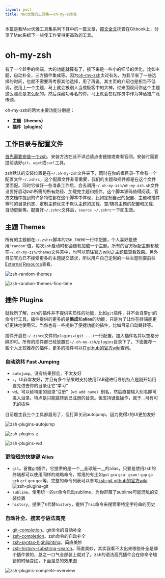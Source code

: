 ```yaml
---
layout: post
title: Mac优雅的工具集——oh-my-zsh篇
---
```


本篇是我Mac优雅工具集系列下其中的一篇文章，[原文全文](https://linesh.gitbooks.io/gitbook-elegant-mac-tools-system-closure/content/index.html)托管在Gitbook上，分享了Mac系统下一些使工作变得更高效的工具。

# oh-my-zsh

有了一个趁手的终端，大的功能就算有了，接下来是一些小的细节的优化，比如主题，自动补全，三方插件集成等。因为[oh-my-zsh](http://ohmyz.sh/)太过有名，为我节省了一些选择的时间，也就不需要再考察其他选择，用了再说。其主页的介绍也是相当不低调，说用上一个主题，马上就会被别人当成极客中的大神，过来围观问你这个主题这么漂亮是怎么配的。然后深藏功与名的你，马上就会在程序员中作为神话被广泛传颂。

oh-my-zsh的两大主要功能分别是：
* **主題（themes）**
* **插件（plugins）**

## 工作目录与配置文件
[首先需要安装一个zsh](https://github.com/robbyrussell/oh-my-zsh/wiki/Installing-ZSH)，安装方法在此不详述请点击链接或查看官网。安装时需要提前装好`git`、`wget`或`curl`工具。

zsh默认的安装位置是在`~/.oh-my-zsh`文件夹下，同时在你的根目录`~`下会有一个配置文件`~/.zshrc`，这个配置文件非常重要，我们的主题和插件都是在这个文件里面配。同时它做好一些准备工作后，会去调用`~/.oh-my-zsh/oh-my-zsh.sh`文件设置好启动zsh所需的所有路径、加载完主题和插件。这个脚本源码值得阅读，官方文档中提到的许多特性都在这个脚本中体现，比如定制自己的配置、主题和插件等时的目录约定、定制主题优先于默认主题的加载、空/随机主题的配置和加载、自动更新等。配置好`~/.zshrc`文件后，`source ~/.zshrc`一下即生效。


## 主题 Themes
所有的主题都在`~/.zshrc`脚本的`ZSH_THEME`一行中配置，个人喜好是使用`"random"`值，每次zsh启动时都会随机加载一个主题。所有的官方标配主题都放在`~/.oh-my-zsh/themes`文件夹中，也可以[前往官方wiki之主题篇查看效果](https://github.com/robbyrussell/oh-my-zsh/wiki/themes)。另外目前官方已不接受更多的主题提交请求，所以用户自己定制的一些主题则要前往[External Resource](https://github.com/robbyrussell/oh-my-zsh/wiki/External-themes)查看。

![zsh-random-themes](http://7xqu8w.com1.z0.glb.clouddn.com/zsh-random-themes.png)

![zsh-random-themes-fino-time](http://7xqu8w.com1.z0.glb.clouddn.com/zsh-random-themes-fino-time.png)


## 插件 Plugins
就我所了解，zsh的插件并不提供实质性的功能，比如`git`插件，并不会自带git的命令行工具。插件提供的更多的是**集成**和**alias**的功能，只是为了让你在终端能更好更快地使用它。当然也有一些提供了便捷功能的插件，比如目录自动跳转等。

插件开启在`~/.zshrc`文件的`plugins=(git ...)`一行配置，加入插件名并以空格分隔即可。所有的插件都已经放置在`~/.oh-my-zsh/plugins`目录下了。下面推荐一些个人比较推荐的插件，更多的插件可以在[github的官方wiki](https://github.com/robbyrussell/oh-my-zsh/wiki/Plugins-Overview)查询。


### 自动跳转 Fast Jumping 
* `autojump`。没有结果预览，不太友好
* `z`。UI非常友好，并且有多个结果时支持使用TAB键进行导航特点是刚开始用要先进去你的目录让它“学习”
* `wd`。可以给特定的目录“注册”（`wd add name`）别名，然后直接输入别名即可进入目录，特点是只能跳转到已注册的目录。但支持键盘操作，属于…可有可无的插件

目前题主我三个工具都启用了，但打算关闭autojump，因为觉得z的UI更加友好

![zsh-plugins-autojump](http://7xqu8w.com1.z0.glb.clouddn.com/zsh-plugins-autojump.png)

![zsh-plugins-z](http://7xqu8w.com1.z0.glb.clouddn.com/zsh-plugins-z.png)

![zsh-plugins-wd](http://7xqu8w.com1.z0.glb.clouddn.com/zsh-plugins-wd.png)


### 更简短的快捷键 Alias
* `git`。首推git插件，它提供的是一个__全球统一__的alias，只要是使用zsh的终端都可以使用同样的缩略命令，常用的有比如`gst` `gca` `gca!` `gcan!` `gup` `gp` `gcb` `gcf` `gcm` `gco`等，完整的命令列表可以参考[zsh-git github的官方wiki](https://github.com/robbyrussell/oh-my-zsh/wiki/Plugin:git)
  ![zsh-plugins-git](http://7xqu8w.com1.z0.glb.clouddn.com/zsh-plugins-git.png)
* `sublime`。使用统一的`st`命令启动sublime，为你屏蔽了sublime可能混乱的安装位置
* `history`。提供了`h`代替`history`，提供了`hsi`命令来搜索带特定字符串的历史


### 自动补全、搜索与语法高亮
* [git-completion](https://github.com/git/git/blob/master/contrib/completion/git-completion.zsh)。git命令的自动补全
* [zsh-completion](https://github.com/zsh-users/zsh-completions)。zsh命令的自动补全
* [zsh-syntax-highlighting](https://github.com/zsh-users/zsh-syntax-highlighting)。简直美妙
* [zsh-history-substring-search](https://github.com/zsh-users/zsh-history-substring-search)。简直美妙，其实我看不太出来哪些补全是哪个插件做的，总之一口气全部装上就对了。zsh的语法高亮插件会在你命令输错的时候变红，下面是总的效果图

![zsh-plugins-complete-overview](http://7xqu8w.com1.z0.glb.clouddn.com/zsh-plugins-complete-overview.png)
